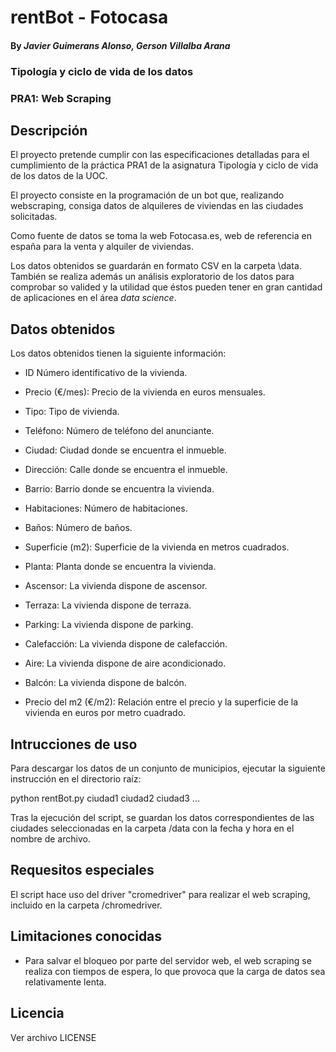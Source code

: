 # rentBot - Fotocasa

#### By _**Javier Guimerans Alonso, Gerson Villalba Arana**_

### Tipología y ciclo de vida de los datos
### PRA1: Web Scraping

## Descripción

El proyecto pretende cumplir con las especificaciones detalladas para 
el cumplimiento de la práctica PRA1 de la asignatura Tipología y 
ciclo de vida de los datos de la UOC.

El proyecto consiste en la programación de un bot que, realizando 
webscraping, consiga datos de alquileres de viviendas en las ciudades 
solicitadas. 

Como fuente de datos se toma la web Fotocasa.es, web de referencia en españa
para la venta y alquiler de viviendas.

Los datos obtenidos se guardarán en formato CSV en la carpeta \data.
También se realiza además un análisis exploratorio de los datos para 
comprobar so valided y la utilidad que éstos pueden tener en gran cantidad 
de aplicaciones en el área _data science_.


## Datos obtenidos

Los datos obtenidos tienen la siguiente información:

* ID Número identificativo de la vivienda.

* Precio (€/mes): Precio de la vivienda en euros mensuales. 

* Tipo: Tipo de vivienda.
* Teléfono: Número de teléfono del anunciante.
* Ciudad: Ciudad donde se encuentra el inmueble.
* Dirección: Calle donde se encuentra el inmueble.
* Barrio: Barrio donde se encuentra la vivienda.
* Habitaciones: Número de habitaciones.
* Baños: Número de baños.
* Superficie (m2): Superficie de la vivienda en metros cuadrados.
* Planta: Planta donde se encuentra la vivienda.
* Ascensor: La vivienda dispone de ascensor.
* Terraza: La vivienda dispone de terraza.
* Parking: La vivienda dispone de parking.
* Calefacción: La vivienda dispone de calefacción.
* Aire: La vivienda dispone de aire acondicionado.
* Balcón: La vivienda dispone de balcón.
* Precio del m2 (€/m2): Relación entre el precio y la superficie 
de la vivienda en euros por metro cuadrado.

## Intrucciones de uso
Para descargar los datos de un conjunto de municipios, ejecutar la
siguiente instrucción en el directorio raíz:

python rentBot.py ciudad1 ciudad2 ciudad3 ...

Tras la ejecución del script, se guardan los datos correspondientes de las
ciudades seleccionadas en la carpeta /data con la fecha y hora en el nombre 
de archivo.

## Requesitos especiales
El script hace uso del driver "cromedriver" para realizar el web scraping, 
incluido en la carpeta /chromedriver.


## Limitaciones conocidas

* Para salvar el bloqueo por parte del servidor web, el web scraping se 
realiza con tiempos de espera, lo que provoca que la carga de datos sea
relativamente lenta.

## Licencia
Ver archivo LICENSE